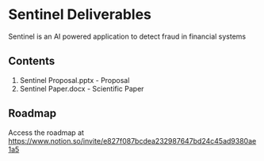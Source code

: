 # Sentinel Deliverables
Sentinel is an AI powered application to detect fraud in financial systems

## Contents
1. Sentinel Proposal.pptx - Proposal
2. Sentinel Paper.docx - Scientific Paper

## Roadmap
Access the roadmap at <a href="">https://www.notion.so/invite/e827f087bcdea232987647bd24c45ad9380ae1a5</a>

